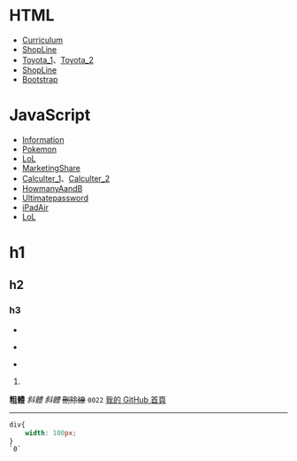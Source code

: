 # HTML
- [Curriculum](https://yu1129.github.io/html/Hw1_Curriculum.html)
- [ShopLine](https://yu1129.github.io/html/Hw2_ShopLine.html)
- [Toyota_1](https://yu1129.github.io/html/Hw3_Toyota_1.html)、[Toyota_2](https://yu1129.github.io/html/Hw3_Toyota_2.html)
- [ShopLine](https://yu1129.github.io/html/Hw4_ShopLine.html)
- [Bootstrap](https://yu1129.github.io/html/Hw5_Bootstrap.html)

# JavaScript
- [Information](https://yu1129.github.io/JavaScript/Hw1_Information/)
- [Pokemon](https://yu1129.github.io/JavaScript/Hw2_Pokemon.html)
- [LoL](https://yu1129.github.io/JavaScript/Hw4_LoL.html)
- [MarketingShare](https://yu1129.github.io/JavaScript/Hw4_MarketingShare.html)
- [Calculter_1](https://yu1129.github.io/JavaScript/Hw5_Calculter_1.html)、[Calculter_2](https://yu1129.github.io/JavaScript/Hw5_Calculter_2.html)
- [HowmanyAandB](https://yu1129.github.io/JavaScript/Hw5_HowmanyAandB.html)
- [Ultimatepassword](https://yu1129.github.io/JavaScript/Hw5_Ultimatepassword.html)
- [iPadAir](https://yu1129.github.io/JavaScript/Hw6_iPadAir.html)
- [LoL](https://yu1129.github.io/JavaScript/Hw7_LoL.html)
# h1
## h2
### h3
+ 
- 
* 
1. 
**粗體**
*斜體*
_斜體_
~~刪除線~~
`0022`
[我的 GitHub 首頁](https://yu1129.github.io/)
___
```css
div{
    width: 100px;
}
`0`